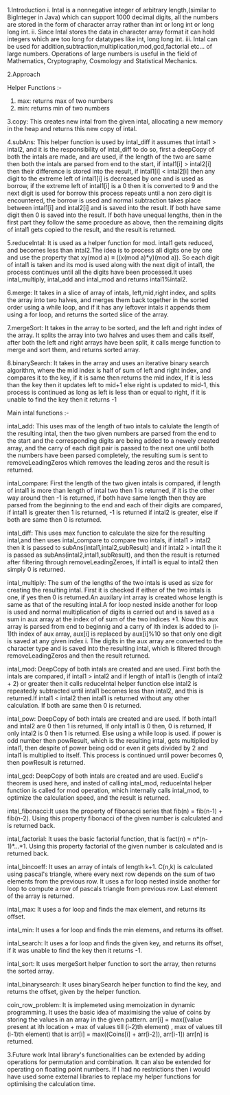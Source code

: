 1.Introduction
i. Intal is a nonnegative integer of arbitrary length,(similar to BigInteger in Java) which can support 1000 decimal
   digits, all the numbers are stored in the form of character array rather than int or long int or long long int.
ii. Since Intal stores the data in character array format it can hold integers which are too long for datatypes like int, long long int.
iii. Intal can be used for addition,subtraction,multiplication,mod,gcd,factorial etc... of large numbers.
     Operations of large numbers is useful in the field of Mathematics, Cryptography, Cosmology and Statistical Mechanics.



2.Approach

Helper Functions :-
1. max: returns max of two numbers
2. min: returns min of two numbers

3.copy: This creates new intal from the given intal, allocating a new memory in the heap and returns this new copy of intal.

4.subAns: This helper function is used by intal_diff it assumes that intal1 > intal2, and it is the responsibility of intal_diff to do so, first a deepCopy of both the intals are made, and are used, if the length
	  of the two are same then both the intals are parsed from end to the start, if intal1[i] > intal2[i] then their difference is stored into the result, if intal1[i] < intal2[i] then any digit to the extreme
	left of intal1[i] is decreased by one and is used as borrow, if the extreme left of intal1[i] is a 0 then it is converted to 9 and the next digit is used for borrow this process repeats until a non zero
	digit is encountered, the borrow is used and normal subtraction takes place between intal1[i] and intal2[i] and is saved into the result. If both have same digit then 0 is saved into the result.
	If both have unequal lengths, then in the first part they follow the same procedure as above, then the remaining digits of intal1 gets copied to the result, and the result is returned.

5.reduceIntal: It is used as a helper function for mod. intal1 gets reduced, and becomes less than intal2.The idea is to process all digits one by one and use the property that xy(mod a) ≡ ((x(mod a)*y)(mod a)).
	       So each digit of intal1 is taken and its mod is used along with the next digit of intal1, the process continues until all the digits have been processed.It uses intal_multiply, intal_add and intal_mod
	       and returns intal1%intal2.
 
6.merge: It takes in a slice of array of intals, left,mid,right index, and splits the array into two halves, and merges them back together in the sorted order using a while loop, and if it has any leftover intals
	 it appends them using a for loop, and returns the sorted slice of the array.

7.mergeSort: It takes in the array to be sorted, and the left and right index of the array. It splits the array into two halves and uses them and calls itself, after both the left and right arrays have been split, it 
	     calls merge function to merge and sort them, and returns sorted array.

8.binarySearch: It takes in the array and uses an iterative binary search algorithm, where the mid index is half of sum of left and right index, and compares it to the key, if it is same then returns the mid index,
		If it is less than the key then it updates left to mid+1 else right is updated to mid-1, this process is continued as long as left is less than or equal to right, if it is unable to find the key
		then it returns -1

Main intal functions :-

intal_add: This uses max of the length of two intals to calulate the length of the resulting intal, then the two given numbers are parsed from the end to the start and the corresponding digits are being added to a 
           newely created array, and the carry of each digit pair is passed to the next one until both the numbers have been parsed completely, the resulting sum is sent to removeLeadingZeros which removes the leading 
           zeros and the result is returned.

intal_compare: First the length of the two given intals is compared, if length of intal1 is more than length of intal two then 1 is returned, if it is the other way around then -1 is returned, if
	      both have same length then they are parsed from the beginning to the end and each of their digits are compared, if intal1 is greater then 1 is returned, -1 is returned if intal2 is greater,
	      else if both are same then 0 is returned.

intal_diff: This uses max function to calculate the size for the resulting intal,and then uses intal_compare to compare two intals, if intal1 > intal2 then it is passed to subAns(intal1,intal2,subResult) 
	     and if intal2 > intal1 the it is passed as subAns(intal2,intal1,subResult), and then the result is returned after filtering through removeLeadingZeroes, If intal1 is equal to intal2 then simply 0 is returned.

intal_multiply: The sum of the lengths of the two intals is used as size for creating the resulting intal. First it is checked if either of the two intals is one, if yes then 0 is returned.An auxilary int array is created
		whose length is same as that of the resulting intal.A for loop nested inside another for loop is used and normal multiplication of digits is carried out and is saved as a sum in aux array at the index of
		of sum of the two indices +1.
		Now this aux array is parsed from end to beginnig and a carry of ith index is added to (i-1)th index of aux array, aux[i] is replaced by aux[i]%10 so that only one digit is saved at any given index i.
		The digits in the aux array are converted to the character type and is saved into the resulting intal, which is filtered through removeLeadingZeros and then the result returned.

intal_mod: DeepCopy of both intals are created and are used. First both the intals are compared, if intal1 > intal2 and if length of intal1 is (length of intal2 + 2) or greater then it calls reduceIntal helper function
	   else intal2 is repeatedly subtracted until intal1 becomes less than intal2, and this is returned.If intal1 < intal2 then intal1 is returned without any other calculation. If both are same then 0 is returned.

intal_pow: DeepCopy of both intals are created and are used. If both intal1 and intal2 are 0 then 1 is returned, If only intal1 is 0 then, 0 is returned, If only intal2 is 0 then 1 is returned.
	   Else using a while loop is used. if power is odd number then powResult, which is the resulting intal, gets multiplied by intal1, then despite of power being odd or even it gets divided by 2 and intal1 is 
	   multiplied to itself. This process is continued until power becomes 0, then powResult is returned.

intal_gcd: DeepCopy of both intals are created and are used. Euclid's theorem is used here, and insted of calling intal_mod, reduceIntal helper function is called for mod operation, which internally calls intal_mod, to
	   optimize the calculation speed, and the result is returned.

intal_fibonacci:It uses the property of fibonacci series that fib(n) = fib(n-1) + fib(n-2). Using this property fibonacci of the given number is calculated and is returned back.

intal_factorial: It uses the basic factorial function, that is fact(n) = n*(n-1)*...*1. Using this property factorial of the given number is calculated and is returned back.

intal_bincoeff: It uses an array of intals of length k+1. C(n,k) is calculated using pascal's triangle, where every next row depends on the sum of two elements from the previous row. It uses a for loop nested inside
		another for loop to compute a row of pascals triangle from previous row. Last element of the array is returned.

intal_max: It uses a for loop and finds the max element, and returns its offset.

intal_min: It uses a for loop and finds the min elemens, and returns its offset.

intal_search: It uses a for loop and finds the given key, and returns its offset, if it was unable to find the key then it returns -1.

intal_sort: It uses mergeSort helper function to sort the array, then returns the sorted array.

intal_binarysearch: It uses binarySearch helper function to find the key, and returns the offset, given by the helper function.

coin_row_problem: It is implemeted using memoization in dynamic programming. It uses the basic idea of maximising the value of coins by storing the values in an array in the given pattern.
		  arr[i] = max((value present at ith location + max of values till (i-2)th element) , max of values till (i-1)th element) that is arr[i] = max((Coins[i] + arr[i-2]), arr[i-1])
		  arr[n] is returned.



3.Future work
Intal library's functionalities can be extended by adding operations for permutation and combination.
It can also be extended for operating on floating point numbers.
If I had no restrictions then i would have used some external libraries to replace my helper functions for optimising the calculation time.



